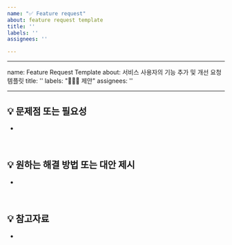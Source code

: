 ```yaml
---
name: "✅ Feature request"
about: feature request template
title: ''
labels: ''
assignees: ''

---
```


---
name: Feature Request Template
about: 서비스 사용자의 기능 추가 및 개선 요청 템플릿
title: ''
labels: "🙋🏻‍♂️ 제안"
assignees: ''

---

## 💡 문제점 또는 필요성
- 

<br>

## 💡 원하는 해결 방법 또는 대안 제시
- 

<br>

## 💡 참고자료
-
